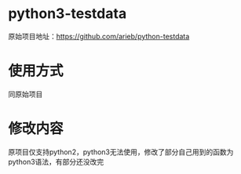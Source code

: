 # python3-testdata

原始项目地址：https://github.com/arieb/python-testdata

# 使用方式

同原始项目

# 修改内容

原项目仅支持python2，python3无法使用，修改了部分自己用到的函数为python3语法，有部分还没改完
